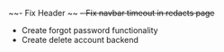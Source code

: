 ~~- Fix Header ~~
~~- Fix navbar timeout in redacts page~~
- Create forgot password functionality
- Create delete account backend